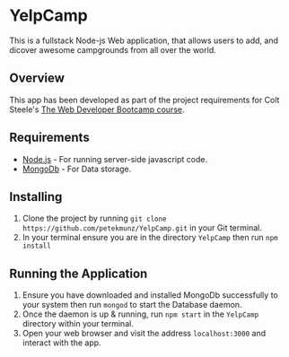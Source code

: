 # YelpCamp

This is a fullstack Node-js Web application, that allows users to add, and dicover awesome campgrounds from all over the world.

## Overview

This app has been developed as part of the project requirements for Colt Steele's [The Web Developer Bootcamp course](https://www.udemy.com/course/the-web-developer-bootcamp/).

## Requirements

* [Node.js](https://nodejs.org/en/download/) - For running server-side javascript code.
* [MongoDb](https://www.mongodb.com/download-center/community) - For Data storage.

## Installing

1. Clone the project by running `git clone https://github.com/petekmunz/YelpCamp.git` in your Git terminal.
2. In your terminal ensure you are in the directory `YelpCamp` then run `npm install`

## Running the Application

1. Ensure you have downloaded and installed MongoDb successfully to your system then run `mongod` to start the Database daemon.
2. Once the daemon is up & running, run `npm start` in the `YelpCamp` directory within your terminal.
3. Open your web browser and visit the address `localhost:3000` and interact with the app.
